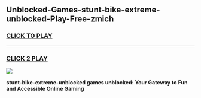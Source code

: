 
## Unblocked-Games-stunt-bike-extreme-unblocked-Play-Free-zmich
<h3>
<a href="https://premium76.site?title=stunt-bike-extreme-unblocked&ref=23A">CLICK TO PLAY</a></h3>
<hr>

<h3>
<a href="https://premium76.site?title=stunt-bike-extreme-unblocked&ref=23A">CLICK 2 PLAY</a>
  
</h3>

<a href="https://premium76.site?title=stunt-bike-extreme-unblocked&ref=23A"><img src="https://clearcache.store/games.png"></a>


**stunt-bike-extreme-unblocked games unblocked: Your Gateway to Fun and Accessible Online Gaming**
